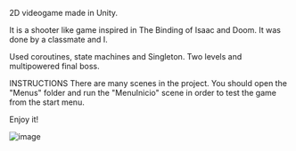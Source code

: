 2D videogame made in Unity.

It is a shooter like game inspired in The Binding of Isaac and Doom.
It was done by a classmate and I.

Used coroutines, state machines and 
Singleton. Two levels and multipowered final boss.

INSTRUCTIONS
There are many scenes in the project. You should open the "Menus" folder and run the "MenuInicio" scene in order to test the game from the start menu.

Enjoy it!

![image](https://user-images.githubusercontent.com/78662124/160269692-67d0a209-3bfc-486e-9c0f-9888cb891bc2.png)

